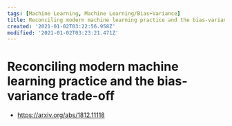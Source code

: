 ```yaml
---
tags: [Machine Learning, Machine Learning/Bias+Variance]
title: Reconciling modern machine learning practice and the bias-variance trade-off
created: '2021-01-02T03:22:56.958Z'
modified: '2021-01-02T03:23:21.471Z'
---
```


# Reconciling modern machine learning practice and the bias-variance trade-off

* https://arxiv.org/abs/1812.11118

